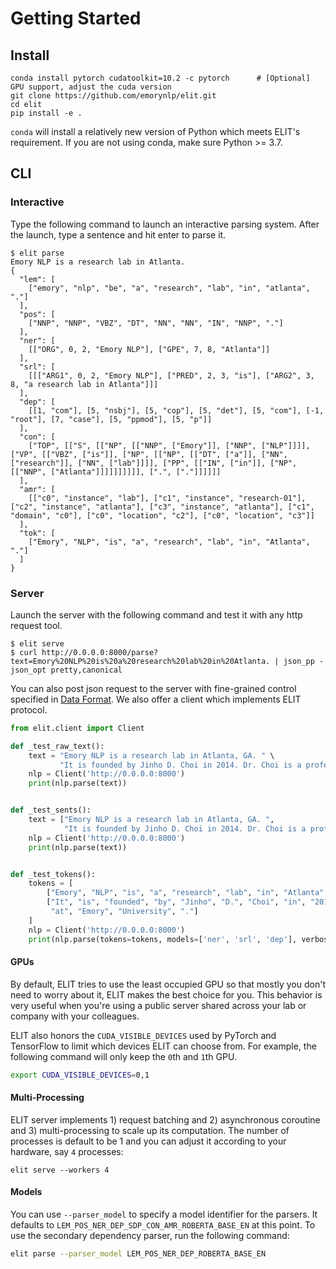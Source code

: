 # Getting Started

## Install

```
conda install pytorch cudatoolkit=10.2 -c pytorch      # [Optional] GPU support, adjust the cuda version 
git clone https://github.com/emorynlp/elit.git
cd elit
pip install -e .
```

`conda` will install a relatively new version of Python which meets ELIT's requirement. If you are not using conda, 
make sure Python >= 3.7.

## CLI

### Interactive 

Type the following command to launch an interactive parsing system. After the launch, type a sentence and hit enter to parse it.

```
$ elit parse
Emory NLP is a research lab in Atlanta.
{
  "lem": [
    ["emory", "nlp", "be", "a", "research", "lab", "in", "atlanta", "."]
  ],
  "pos": [
    ["NNP", "NNP", "VBZ", "DT", "NN", "NN", "IN", "NNP", "."]
  ],
  "ner": [
    [["ORG", 0, 2, "Emory NLP"], ["GPE", 7, 8, "Atlanta"]]
  ],
  "srl": [
    [[["ARG1", 0, 2, "Emory NLP"], ["PRED", 2, 3, "is"], ["ARG2", 3, 8, "a research lab in Atlanta"]]]
  ],
  "dep": [
    [[1, "com"], [5, "nsbj"], [5, "cop"], [5, "det"], [5, "com"], [-1, "root"], [7, "case"], [5, "ppmod"], [5, "p"]]
  ],
  "con": [
    ["TOP", [["S", [["NP", [["NNP", ["Emory"]], ["NNP", ["NLP"]]]], ["VP", [["VBZ", ["is"]], ["NP", [["NP", [["DT", ["a"]], ["NN", ["research"]], ["NN", ["lab"]]]], ["PP", [["IN", ["in"]], ["NP", [["NNP", ["Atlanta"]]]]]]]]]], [".", ["."]]]]]]
  ],
  "amr": [
    [["c0", "instance", "lab"], ["c1", "instance", "research-01"], ["c2", "instance", "atlanta"], ["c3", "instance", "atlanta"], ["c1", "domain", "c0"], ["c0", "location", "c2"], ["c0", "location", "c3"]]
  ],
  "tok": [
    ["Emory", "NLP", "is", "a", "research", "lab", "in", "Atlanta", "."]
  ]
}
```

### Server

Launch the server with the following command and test it with any http request tool.

```
$ elit serve
$ curl http://0.0.0.0:8000/parse?text=Emory%20NLP%20is%20a%20research%20lab%20in%20Atlanta. | json_pp -json_opt pretty,canonical
```

You can also post json request to the server with fine-grained control specified in [Data Format](data_format.md). We also offer a client which implements ELIT protocol.

```python
from elit.client import Client

def _test_raw_text():
    text = "Emory NLP is a research lab in Atlanta, GA. " \
           "It is founded by Jinho D. Choi in 2014. Dr. Choi is a professor at Emory University."
    nlp = Client('http://0.0.0.0:8000')
    print(nlp.parse(text))


def _test_sents():
    text = ["Emory NLP is a research lab in Atlanta, GA. ",
            "It is founded by Jinho D. Choi in 2014. Dr. Choi is a professor at Emory University."]
    nlp = Client('http://0.0.0.0:8000')
    print(nlp.parse(text))


def _test_tokens():
    tokens = [
        ["Emory", "NLP", "is", "a", "research", "lab", "in", "Atlanta", ",", "GA", "."],
        ["It", "is", "founded", "by", "Jinho", "D.", "Choi", "in", "2014", ".", "Dr.", "Choi", "is", "a", "professor",
         "at", "Emory", "University", "."]
    ]
    nlp = Client('http://0.0.0.0:8000')
    print(nlp.parse(tokens=tokens, models=['ner', 'srl', 'dep'], verbose=True))
```

#### GPUs

By default, ELIT tries to use the least occupied GPU so that mostly you don't need to worry about it, ELIT makes the best choice for you. This behavior is very useful when you're using a public server shared across your lab or company with your colleagues. 

ELIT also honors the ``CUDA_VISIBLE_DEVICES`` used by PyTorch and TensorFlow to limit which devices ELIT can choose from. For example, the following command will only keep the `0`th and `1`th GPU.

```bash
export CUDA_VISIBLE_DEVICES=0,1
```

#### Multi-Processing

ELIT server implements 1) request batching and 2) asynchronous coroutine and 3) multi-processing to scale up its
computation. 
The number of processes is default to be 1 and you can adjust it according to your hardware, say `4` processes:

```
elit serve --workers 4
```

#### Models

You can use `--parser_model` to specify a model identifier for the parsers. It defaults to `LEM_POS_NER_DEP_SDP_CON_AMR_ROBERTA_BASE_EN` at this point. To use the secondary dependency parser, run the following command:

```bash
elit parse --parser_model LEM_POS_NER_DEP_ROBERTA_BASE_EN
```

